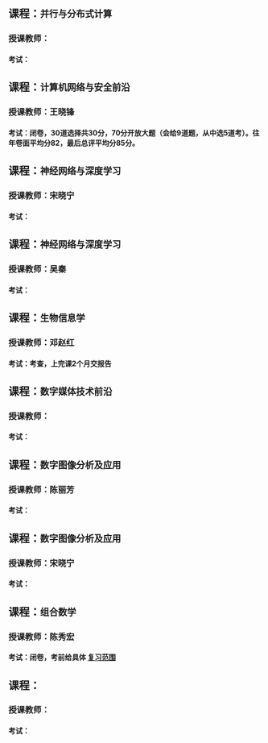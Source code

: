 ## 课程：` 并行与分布式计算 `
### 授课教师：
#### 考试：

## 课程：` 计算机网络与安全前沿 `
### 授课教师：王晓锋
#### 考试：闭卷，30道选择共30分，70分开放大题（会给9道题，从中选5道考）。往年卷面平均分82，最后总评平均分85分。

## 课程：` 神经网络与深度学习 `
### 授课教师：宋晓宁
#### 考试：

## 课程：` 神经网络与深度学习 `
### 授课教师：吴秦
#### 考试：

## 课程：` 生物信息学 `
### 授课教师：邓赵红
#### 考试：考查，上完课2个月交报告

## 课程：` 数字媒体技术前沿 `
### 授课教师：
#### 考试：

## 课程：` 数字图像分析及应用 `
### 授课教师：陈丽芳
#### 考试：

## 课程：` 数字图像分析及应用 `
### 授课教师：宋晓宁
#### 考试：

## 课程：` 组合数学 `
### 授课教师：陈秀宏
#### 考试：闭卷，考前给具体 [ 复习范围 ][1]

## 课程：`  `
### 授课教师：
#### 考试：

[1]:https://github.com/gcw0618/JNU/tree/main/%E5%A4%8D%E4%B9%A0%E8%B5%84%E6%96%99/%E7%BB%84%E5%90%88%E6%95%B0%E5%AD%A6

